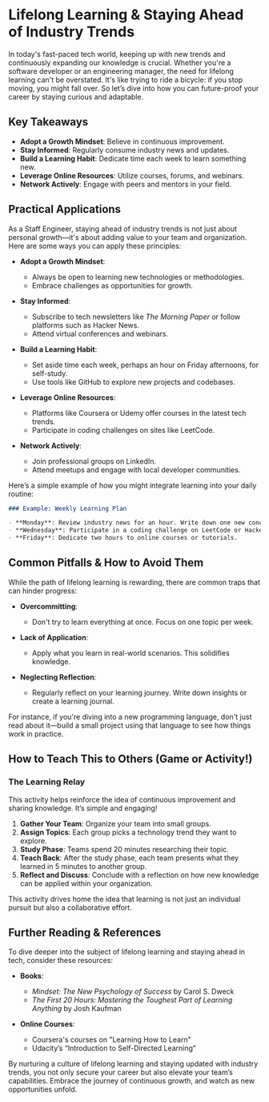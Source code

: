 # Lifelong Learning & Staying Ahead of Industry Trends

In today's fast-paced tech world, keeping up with new trends and continuously expanding our knowledge is crucial. Whether you're a software developer or an engineering manager, the need for lifelong learning can't be overstated. It's like trying to ride a bicycle: if you stop moving, you might fall over. So let’s dive into how you can future-proof your career by staying curious and adaptable.

## Key Takeaways

- **Adopt a Growth Mindset**: Believe in continuous improvement.
- **Stay Informed**: Regularly consume industry news and updates.
- **Build a Learning Habit**: Dedicate time each week to learn something new.
- **Leverage Online Resources**: Utilize courses, forums, and webinars.
- **Network Actively**: Engage with peers and mentors in your field.

## Practical Applications

As a Staff Engineer, staying ahead of industry trends is not just about personal growth—it's about adding value to your team and organization. Here are some ways you can apply these principles:

- **Adopt a Growth Mindset**:
  - Always be open to learning new technologies or methodologies.
  - Embrace challenges as opportunities for growth.

- **Stay Informed**:
  - Subscribe to tech newsletters like *The Morning Paper* or follow platforms such as Hacker News.
  - Attend virtual conferences and webinars.

- **Build a Learning Habit**:
  - Set aside time each week, perhaps an hour on Friday afternoons, for self-study.
  - Use tools like GitHub to explore new projects and codebases.

- **Leverage Online Resources**:
  - Platforms like Coursera or Udemy offer courses in the latest tech trends. 
  - Participate in coding challenges on sites like LeetCode.

- **Network Actively**:
  - Join professional groups on LinkedIn.
  - Attend meetups and engage with local developer communities.

Here’s a simple example of how you might integrate learning into your daily routine:

```markdown
### Example: Weekly Learning Plan

- **Monday**: Review industry news for an hour. Write down one new concept to explore further.
- **Wednesday**: Participate in a coding challenge on LeetCode or HackerRank.
- **Friday**: Dedicate two hours to online courses or tutorials.
```

## Common Pitfalls & How to Avoid Them

While the path of lifelong learning is rewarding, there are common traps that can hinder progress:

- **Overcommitting**:
  - Don't try to learn everything at once. Focus on one topic per week.

- **Lack of Application**:
  - Apply what you learn in real-world scenarios. This solidifies knowledge.
  
- **Neglecting Reflection**:
  - Regularly reflect on your learning journey. Write down insights or create a learning journal.

For instance, if you're diving into a new programming language, don't just read about it—build a small project using that language to see how things work in practice.

## How to Teach This to Others (Game or Activity!)

### The Learning Relay

This activity helps reinforce the idea of continuous improvement and sharing knowledge. It’s simple and engaging!

1. **Gather Your Team**: Organize your team into small groups.
2. **Assign Topics**: Each group picks a technology trend they want to explore.
3. **Study Phase**: Teams spend 20 minutes researching their topic.
4. **Teach Back**: After the study phase, each team presents what they learned in 5 minutes to another group.
5. **Reflect and Discuss**: Conclude with a reflection on how new knowledge can be applied within your organization.

This activity drives home the idea that learning is not just an individual pursuit but also a collaborative effort.

## Further Reading & References

To dive deeper into the subject of lifelong learning and staying ahead in tech, consider these resources:

- **Books**:
  - *Mindset: The New Psychology of Success* by Carol S. Dweck
  - *The First 20 Hours: Mastering the Toughest Part of Learning Anything* by Josh Kaufman

- **Online Courses**:
  - Coursera's courses on "Learning How to Learn"
  - Udacity’s “Introduction to Self-Directed Learning”

By nurturing a culture of lifelong learning and staying updated with industry trends, you not only secure your career but also elevate your team’s capabilities. Embrace the journey of continuous growth, and watch as new opportunities unfold.